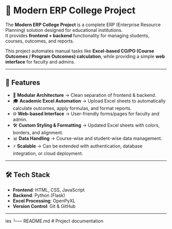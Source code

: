 # 🏫 Modern ERP College Project

The **Modern ERP College Project** is a complete ERP (Enterprise Resource Planning) solution designed for educational institutions.  
It provides **frontend + backend** functionality for managing students, courses, outcomes, and reports.  

This project automates manual tasks like **Excel-based CO/PO (Course Outcomes / Program Outcomes) calculation**, while providing a simple **web interface** for faculty and admins.

---

## 🚀 Features
- 📂 **Modular Architecture** → Clean separation of frontend & backend.  
- 🎓 **Academic Excel Automation** → Upload Excel sheets to automatically calculate outcomes, apply formulas, and format reports.  
- 🌐 **Web-based Interface** → User-friendly forms/pages for faculty and admin.  
- 🛠 **Custom Styling & Formatting** → Updated Excel sheets with colors, borders, and alignment.  
- 📊 **Data Handling** → Course-wise and student-wise data management.  
- ⚡ **Scalable** → Can be extended with authentication, database integration, or cloud deployment.

---

## 🛠️ Tech Stack
- **Frontend**: HTML, CSS, JavaScript  
- **Backend**: Python (Flask)  
- **Excel Processing**: OpenPyXL  
- **Version Control**: Git & GitHub  

---

ies
└── README.md # Project documentation
